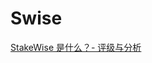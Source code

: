 # Swise

[StakeWise 是什么？- 评级与分析](https://cn.tokeninsight.com/zh/research/analysts-pick/what-is-stakewise-what-s-new-in-v3-rating-analysis)
